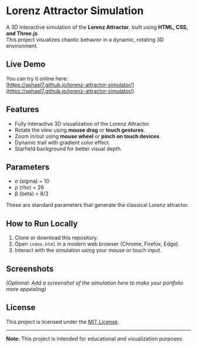 # Lorenz Attractor Simulation

A 3D interactive simulation of the **Lorenz Attractor**, built using **HTML, CSS, and Three.js**.  
This project visualizes chaotic behavior in a dynamic, rotating 3D environment.

## Live Demo
You can try it online here:  
[https://sphael7.github.io/lorenz-attractor-simulator/](https://sphael7.github.io/lorenz-attractor-simulator/)

## Features
- Fully interactive 3D visualization of the Lorenz Attractor.
- Rotate the view using **mouse drag** or **touch gestures**.
- Zoom in/out using **mouse wheel** or **pinch on touch devices**.
- Dynamic trail with gradient color effect.
- Starfield background for better visual depth.

## Parameters
- σ (sigma) = 10  
- ρ (rho) = 28  
- β (beta) = 8/3  

These are standard parameters that generate the classical Lorenz attractor.

## How to Run Locally
1. Clone or download this repository.
2. Open `index.html` in a modern web browser (Chrome, Firefox, Edge).
3. Interact with the simulation using your mouse or touch input.

## Screenshots
*(Optional: Add a screenshot of the simulation here to make your portfolio more appealing)*

## License
This project is licensed under the [MIT License](LICENSE).

---

**Note:** This project is intended for educational and visualization purposes.
